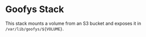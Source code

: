 # Goofys Stack

This stack mounts a volume from an S3 bucket and exposes it in `/var/lib/goofys/${VOLUME}`.
